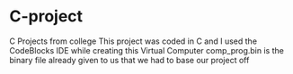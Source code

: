 # C-project
C Projects from college
This project was coded in C and I used the CodeBlocks IDE while creating this Virtual Computer
comp_prog.bin is the binary file already given to us that we had to base our project off
